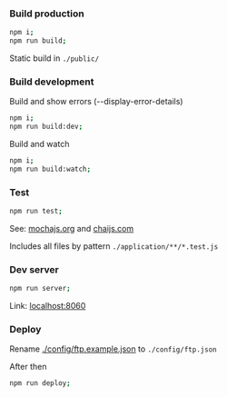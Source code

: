 ### Build production

``` bash
npm i;
npm run build;
```

Static build in `./public/`

### Build development

Build and show errors (--display-error-details)

``` bash
npm i;
npm run build:dev;
```

Build and watch

``` bash
npm i;
npm run build:watch;
```


### Test

``` bash
npm run test;
```

See: 
[mochajs.org](https://mochajs.org/)
and
[chaijs.com](http://chaijs.com/)

Includes all files by pattern `./application/**/*.test.js`

### Dev server

``` bash
npm run server;
```

Link: [localhost:8060](http://localhost:8060/)

### Deploy
Rename [./config/ftp.example.json](./config/ftp.example.json) to `./config/ftp.json` 

After then
``` bash
npm run deploy;
```
